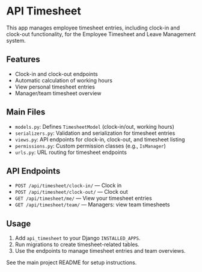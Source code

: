 # API Timesheet

This app manages employee timesheet entries, including clock-in and clock-out functionality, for the Employee Timesheet and Leave Management system.

## Features
- Clock-in and clock-out endpoints
- Automatic calculation of working hours
- View personal timesheet entries
- Manager/team timesheet overview

## Main Files
- `models.py`: Defines `TimesheetModel` (clock-in/out, working hours)
- `serializers.py`: Validation and serialization for timesheet entries
- `views.py`: API endpoints for clock-in, clock-out, and timesheet listing
- `permissions.py`: Custom permission classes (e.g., `IsManager`)
- `urls.py`: URL routing for timesheet endpoints

## API Endpoints
- `POST /api/timesheet/clock-in/` — Clock in
- `POST /api/timesheet/clock-out/` — Clock out
- `GET /api/timesheet/me/` — View your timesheet entries
- `GET /api/timesheet/team/` — Managers: view team timesheets

## Usage
1. Add `api_timesheet` to your Django `INSTALLED_APPS`.
2. Run migrations to create timesheet-related tables.
3. Use the endpoints to manage timesheet entries and team overviews.

See the main project README for setup instructions.
